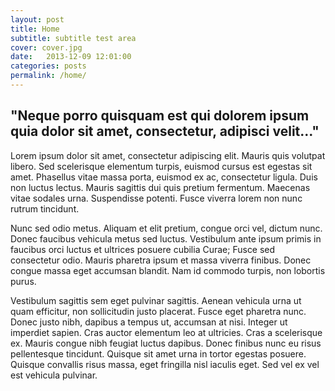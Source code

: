 ```yaml
---
layout: post
title: Home
subtitle: subtitle test area
cover: cover.jpg
date:   2013-12-09 12:01:00
categories: posts
permalink: /home/
---
```


## "Neque porro quisquam est qui dolorem ipsum quia dolor sit amet, consectetur, adipisci velit..."


Lorem ipsum dolor sit amet, consectetur adipiscing elit. Mauris quis volutpat libero. Sed scelerisque elementum turpis, euismod cursus est egestas sit amet. Phasellus vitae massa porta, euismod ex ac, consectetur ligula. Duis non luctus lectus. Mauris sagittis dui quis pretium fermentum. Maecenas vitae sodales urna. Suspendisse potenti. Fusce viverra lorem non nunc rutrum tincidunt.

Nunc sed odio metus. Aliquam et elit pretium, congue orci vel, dictum nunc. Donec faucibus vehicula metus sed luctus. Vestibulum ante ipsum primis in faucibus orci luctus et ultrices posuere cubilia Curae; Fusce sed consectetur odio. Mauris pharetra ipsum et massa viverra finibus. Donec congue massa eget accumsan blandit. Nam id commodo turpis, non lobortis purus.

Vestibulum sagittis sem eget pulvinar sagittis. Aenean vehicula urna ut quam efficitur, non sollicitudin justo placerat. Fusce eget pharetra nunc. Donec justo nibh, dapibus a tempus ut, accumsan at nisi. Integer ut imperdiet sapien. Cras auctor elementum leo at ultricies. Cras a scelerisque ex. Mauris congue nibh feugiat luctus dapibus. Donec finibus nunc eu risus pellentesque tincidunt. Quisque sit amet urna in tortor egestas posuere. Quisque convallis risus massa, eget fringilla nisl iaculis eget. Sed vel ex vel est vehicula pulvinar.
